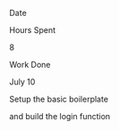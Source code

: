 ﻿

Date

Hours Spent

8

Work Done

July 10

Setup the basic boilerplate

and build the login function

